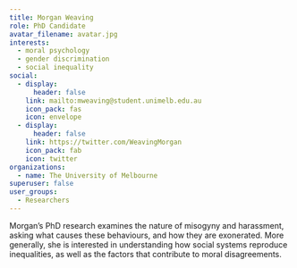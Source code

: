 ```yaml
---
title: Morgan Weaving
role: PhD Candidate
avatar_filename: avatar.jpg
interests:
  - moral psychology
  - gender discrimination
  - social inequality
social:
  - display:
      header: false
    link: mailto:mweaving@student.unimelb.edu.au
    icon_pack: fas
    icon: envelope
  - display:
      header: false
    link: https://twitter.com/WeavingMorgan
    icon_pack: fab
    icon: twitter
organizations:
  - name: The University of Melbourne
superuser: false
user_groups:
  - Researchers
---
```

Morgan’s PhD research examines the nature of misogyny and harassment, asking what causes these behaviours, and how they are exonerated. More generally, she is interested in understanding how social systems reproduce inequalities, as well as the factors that contribute to moral disagreements.
